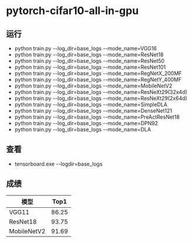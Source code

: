 # pytorch-cifar10-all-in-gpu

## 运行
* python train.py --log_dir=base_logs --mode_name=VGG16
* python train.py --log_dir=base_logs --mode_name=ResNet18
* python train.py --log_dir=base_logs --mode_name=ResNet50
* python train.py --log_dir=base_logs --mode_name=ResNet101
* python train.py --log_dir=base_logs --mode_name=RegNetX_200MF
* python train.py --log_dir=base_logs --mode_name=RegNetY_400MF
* python train.py --log_dir=base_logs --mode_name=MobileNetV2
* python train.py --log_dir=base_logs --mode_name=ResNeXt29(32x4d)
* python train.py --log_dir=base_logs --mode_name=ResNeXt29(2x64d)
* python train.py --log_dir=base_logs --mode_name=SimpleDLA
* python train.py --log_dir=base_logs --mode_name=DenseNet121
* python train.py --log_dir=base_logs --mode_name=PreActResNet18
* python train.py --log_dir=base_logs --mode_name=DPN92
* python train.py --log_dir=base_logs --mode_name=DLA

## 查看
* tensorboard.exe --logdir=base_logs

## 成绩
| 模型           | Top1  |
|----------------|-------|
| VGG11          | 86.25 |
| ResNet18       | 93.75 |
| MobileNetV2    | 91.69 |